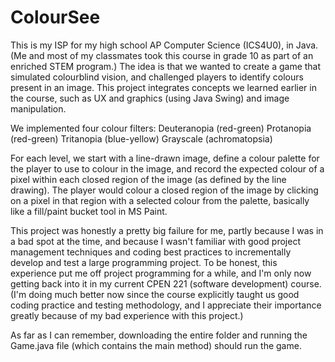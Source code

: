# ColourSee

This is my ISP for my high school AP Computer Science (ICS4U0), in Java. (Me and most of my classmates took this course in grade 10 as part of an enriched STEM program.) The idea is that we wanted to create a game that simulated colourblind vision, and challenged players to identify colours present in an image. This project integrates concepts we learned earlier in the course, such as UX and graphics (using Java Swing) and image manipulation. 

We implemented four colour filters:
Deuteranopia (red-green)
Protanopia (red-green)
Tritanopia (blue-yellow)
Grayscale (achromatopsia)

For each level, we start with a line-drawn image, define a colour palette for the player to use to colour in the image, and record the expected colour of a pixel within each closed region of the image (as defined by the line drawing). The player would colour a closed region of the image by clicking on a pixel in that region with a selected colour from the palette, basically like a fill/paint bucket tool in MS Paint.

This project was honestly a pretty big failure for me, partly because I was in a bad spot at the time, and because I wasn't familiar with good project management techniques and coding best practices to incrementally develop and test a large programming project. To be honest, this experience put me off project programming for a while, and I'm only now getting back into it in my current CPEN 221 (software development) course. (I'm doing much better now since the course explicitly taught us good coding practice and testing methodology, and I appreciate their importance greatly because of my bad experience with this project.)

As far as I can remember, downloading the entire folder and running the Game.java file (which contains the main method) should run the game.
